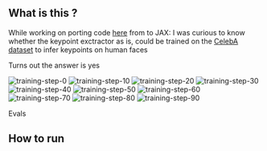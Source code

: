## What is this ?

While working on porting code [here](https://github.com/AliaksandrSiarohin/first-order-model) from  to JAX: 
I was curious to know whether the keypoint exctractor as is, could be trained on the [CelebA dataset]() to infer keypoints on human faces

Turns out the answer is yes

![training-step-0](./resources/train/train_0_12.png)
![training-step-10](./resources/train/train_10_12.png)
![training-step-20](./resources/train/train_20_12.png)
![training-step-30](./resources/train/train_30_12.png)
![training-step-40](./resources/train/train_40_12.png)
![training-step-50](./resources/train/train_50_12.png)
![training-step-60](./resources/train/train_60_12.png)
![training-step-70](./resources/train/train_70_12.png)
![training-step-80](./resources/train/train_80_12.png)
![training-step-90](./resources/train/train_90_12.png)


Evals

## How to run
